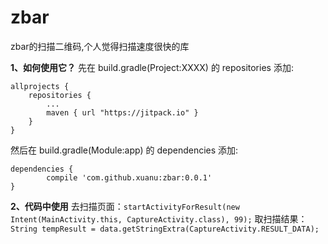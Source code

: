 # zbar
zbar的扫描二维码,个人觉得扫描速度很快的库

**1、如何使用它？**
先在 build.gradle(Project:XXXX) 的 repositories 添加:

    allprojects {
        repositories {
            ...
            maven { url "https://jitpack.io" }
        }
    }
然后在 build.gradle(Module:app) 的 dependencies 添加:

    dependencies {
            compile 'com.github.xuanu:zbar:0.0.1'
    }

**2、代码中使用**
    去扫描页面：```startActivityForResult(new Intent(MainActivity.this, CaptureActivity.class), 99);```
    取扫描结果：```String tempResult = data.getStringExtra(CaptureActivity.RESULT_DATA);```
   
